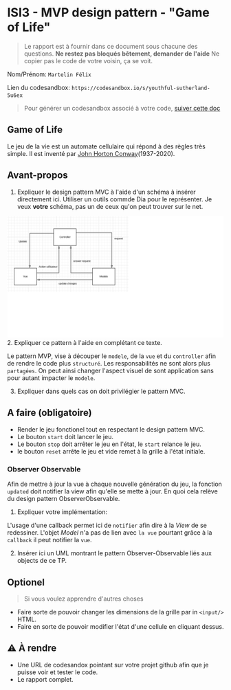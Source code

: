 # ISI3 - MVP design pattern - "Game of Life"

> Le rapport est à fournir dans ce document sous chacune des questions.
> **Ne restez pas bloqués bêtement, demander de l'aide**
> Ne copier pas le code de votre voisin, ça se voit.

Nom/Prénom: `Martelin Félix`

Lien du codesandbox: `https://codesandbox.io/s/youthful-sutherland-5u6ex`

> Pour générer un codesandbox associé à votre code, [suiver cette doc](https://codesandbox.io/docs/importing#import-from-github)

## Game of Life

Le jeu de la vie est un automate cellulaire qui répond à des règles très simple.
Il est inventé par [John Horton Conway](https://fr.wikipedia.org/wiki/John_Horton_Conway)(1937-2020).

## Avant-propos

1. Expliquer le design pattern MVC à l'aide d'un schéma à insérer directement ici.
   Utiliser un outils commde Dia pour le représenter. Je veux **votre** schéma, pas un de ceux qu'on peut trouver sur le net.

![40% center](patternMVC.png)
2. Expliquer ce pattern à l'aide en complétant ce texte.

Le pattern MVP, vise à découper le `modele`, de la `vue` et du `controller` afin de rendre le code plus `structuré`.
Les responsabilités ne sont alors plus `partagées`.
On peut ainsi changer l'aspect visuel de sont application sans pour autant impacter le `modele`.

3. Expliquer dans quels cas on doit privilégier le pattern MVC.

## A faire (obligatoire)

- Render le jeu fonctionel tout en respectant le design pattern MVC.
- Le bouton `start` doit lancer le jeu.
- Le bouton `stop` doit arrêter le jeu en l'état, le `start` relance le jeu.
- le bouton `reset` arrête le jeu et vide remet à la grille à l'état initiale.

### Observer Observable

Afin de mettre à jour la vue à chaque nouvelle génération du jeu, la fonction `updated` doit notifier la view afin qu'elle se mette à jour.
En quoi cela relève du design pattern ObserverObservable.

1. Expliquer votre implémentation:

L'usage d'une callback permet ici de `notifier` afin dire à la _View_ de se redessiner.
L'objet _Model_ n'a pas de lien avec `la vue` pourtant grâce à la `callback` il peut notifier la `vue`.

2. Insérer ici un UML montrant le pattern Observer-Observable liés aux objects de ce TP.

## Optionel

> Si vous voulez apprendre d'autres choses

- Faire sorte de pouvoir changer les dimensions de la grille par in `<input/>` HTML.
- Faire en sorte de pouvoir modifier l'état d'une cellule en cliquant dessus.

## :warning: À rendre

- Une URL de codesandox pointant sur votre projet github afin que je puisse voir et tester le code.
- Le rapport complet.

